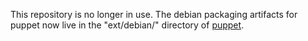 This repository is no longer in use. The debian packaging artifacts for puppet now live in the "ext/debian/" directory of [puppet](https://github.com/puppetlabs/puppet).
